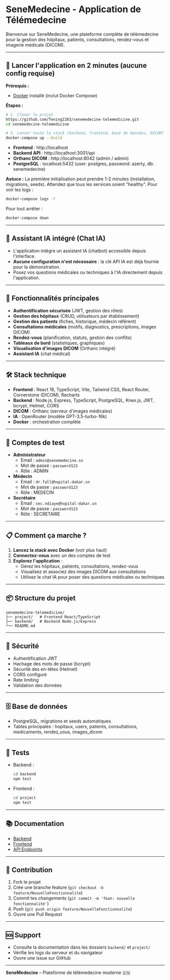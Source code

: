 # SeneMedecine - Application de Télémedecine

Bienvenue sur SeneMedecine, une plateforme complète de télémedecine pour la gestion des hôpitaux, patients, consultations, rendez-vous et imagerie médicale (DICOM).

---

## 🚀 Lancer l'application en 2 minutes (aucune config requise)

**Prérequis :**
- [Docker](https://www.docker.com/products/docker-desktop/) installé (inclut Docker Compose)

**Étapes :**

```bash
# 1. Cloner le projet
https://github.com/Tening2283/senemedecine-telemedicine.git
cd senemedecine-telemedicine

# 2. Lancer toute la stack (backend, frontend, base de données, DICOM)
docker-compose up --build
```

- **Frontend** : http://localhost
- **Backend API** : http://localhost:3001/api
- **Orthanc DICOM** : http://localhost:8042 (admin / admin)
- **PostgreSQL** : localhost:5432 (user: postgres, password: azerty, db: senemedecine)

**Astuce :** La première initialisation peut prendre 1-2 minutes (installation, migrations, seeds). Attendez que tous les services soient "healthy". Pour voir les logs :
```bash
docker-compose logs -f
```

Pour tout arrêter :
```bash
docker-compose down
```

---

## 🧠 Assistant IA intégré (Chat IA)

- L'application intègre un assistant IA (chatbot) accessible depuis l'interface.
- **Aucune configuration n'est nécessaire** : la clé API IA est déjà fournie pour la démonstration.
- Posez vos questions médicales ou techniques à l'IA directement depuis l'application.

---

## 🏥 Fonctionnalités principales

- **Authentification sécurisée** (JWT, gestion des rôles)
- **Gestion des hôpitaux** (CRUD, utilisateurs par établissement)
- **Gestion des patients** (fiches, historique, médecin référent)
- **Consultations médicales** (motifs, diagnostics, prescriptions, images DICOM)
- **Rendez-vous** (planification, statuts, gestion des conflits)
- **Tableaux de bord** (statistiques, graphiques)
- **Visualisation d'images DICOM** (Orthanc intégré)
- **Assistant IA** (chat médical)

---

## 🛠️ Stack technique

- **Frontend** : React 18, TypeScript, Vite, Tailwind CSS, React Router, Cornerstone (DICOM), Recharts
- **Backend** : Node.js, Express, TypeScript, PostgreSQL, Knex.js, JWT, bcrypt, Helmet, CORS
- **DICOM** : Orthanc (serveur d'images médicales)
- **IA** : OpenRouter (modèle GPT-3.5-turbo-16k)
- **Docker** : orchestration complète

---

## 👤 Comptes de test

- **Administrateur**
  - Email : `admin@senemedecine.sn`
  - Mot de passe : `password123`
  - Rôle : ADMIN
- **Médecin**
  - Email : `dr.fall@hopital-dakar.sn`
  - Mot de passe : `password123`
  - Rôle : MEDECIN
- **Secrétaire**
  - Email : `sec.ndiaye@hopital-dakar.sn`
  - Mot de passe : `password123`
  - Rôle : SECRETAIRE

---

## 📋 Comment ça marche ?

1. **Lancez la stack avec Docker** (voir plus haut)
2. **Connectez-vous** avec un des comptes de test
3. **Explorez l'application** :
   - Gérez les hôpitaux, patients, consultations, rendez-vous
   - Visualisez et associez des images DICOM aux consultations
   - Utilisez le chat IA pour poser des questions médicales ou techniques

---

## 📦 Structure du projet

```
senemedecine-telemedicine/
├── project/   # Frontend React/TypeScript
├── backend/   # Backend Node.js/Express
└── README.md
```

---

## 🔐 Sécurité

- Authentification JWT
- Hachage des mots de passe (bcrypt)
- Sécurité des en-têtes (Helmet)
- CORS configuré
- Rate limiting
- Validation des données

---

## 🗄️ Base de données

- PostgreSQL, migrations et seeds automatiques
- Tables principales : hopitaux, users, patients, consultations, medicaments, rendez_vous, images_dicom

---

## 🧪 Tests

- Backend :
  ```bash
  cd backend
  npm test
  ```
- Frontend :
  ```bash
  cd project
  npm test
  ```

---

## 📚 Documentation

- [Backend](./backend/README.md)
- [Frontend](./project/README.md)
- [API Endpoints](./backend/README.md#api-endpoints)

---

## 🤝 Contribution

1. Fork le projet
2. Crée une branche feature (`git checkout -b feature/NouvelleFonctionnalite`)
3. Commit tes changements (`git commit -m 'feat: nouvelle fonctionnalité'`)
4. Push (`git push origin feature/NouvelleFonctionnalite`)
5. Ouvre une Pull Request

---

## 🆘 Support

- Consulte la documentation dans les dossiers `backend/` et `project/`
- Vérifie les logs du serveur et du navigateur
- Ouvre une issue sur GitHub

---

**SeneMedecine** – Plateforme de télémedecine moderne 🇸🇳
